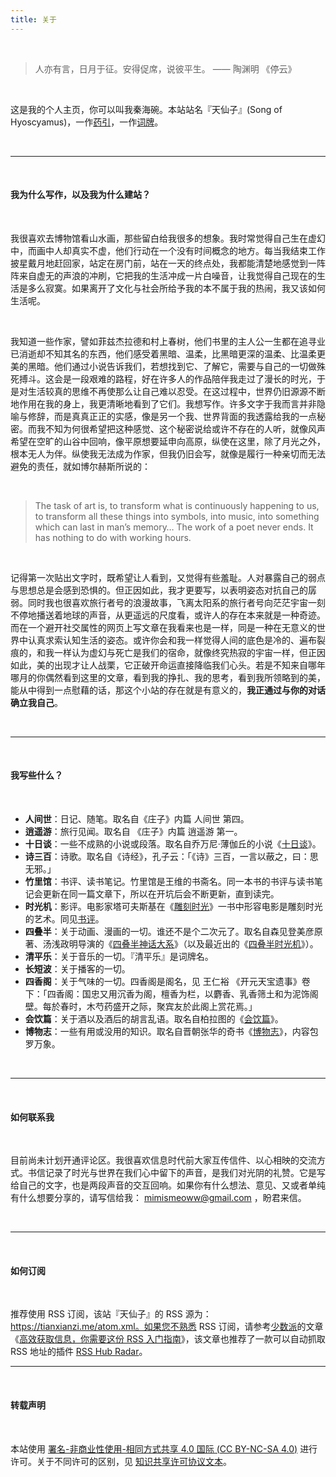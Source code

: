 ```yaml
---
title: 关于
---
```


<br/>

> 人亦有言，日月于征。安得促席，说彼平生。         —— 陶渊明 《停云》

<br/>

这是我的个人主页，你可以叫我秦海碗。本站站名『天仙子』(Song of Hyoscyamus)，一作[药引](https://zh.wikipedia.org/wiki/%E5%A4%A9%E4%BB%99%E5%AD%90_(%E6%A4%8D%E7%89%A9))，一作[词牌](https://zh.m.wikipedia.org/zh-hans/%E5%A4%A9%E4%BB%99%E5%AD%90)。

<br/>

---

<br/>

#### 我为什么写作，以及我为什么建站？

<br/>


我很喜欢去博物馆看山水画，那些留白给我很多的想象。我时常觉得自己生在虚幻中，而画中人却真实不虚，他们行动在一个没有时间概念的地方。每当我结束工作披星戴月地赶回家，站定在房门前，站在一天的终点处，我都能清楚地感觉到一阵阵来自虚无的声浪的冲刷，它把我的生活冲成一片白噪音，让我觉得自己现在的生活是多么寂寞。如果离开了文化与社会所给予我的本不属于我的热闹，我又该如何生活呢。

<br/>

我知道一些作家，譬如菲兹杰拉德和村上春树，他们书里的主人公一生都在追寻业已消逝却不知其名的东西，他们感受着黑暗、温柔，比黑暗更深的温柔、比温柔更美的黑暗。他们通过小说告诉我们，若想找到它、了解它，需要与自己的一切做殊死搏斗。这会是一段艰难的路程，好在许多人的作品陪伴我走过了漫长的时光，于是对生活较真的思维不再使那么让自己难以忍受。在这过程中，世界仍旧源源不断地作用在我的身上，我更清晰地看到了它们。我想写作。许多文字于我而言并非隐喻与修辞，而是真真正正的实感，像是另一个我、世界背面的我透露给我的一点秘密。而我不知为何很希望把这种感觉、这个秘密说给或许不存在的人听，就像风声希望在空旷的山谷中回响，像平原想要延申向高原，纵使在这里，除了月光之外，根本无人为伴。纵使我无法成为作家，但我仍旧会写，就像是履行一种亲切而无法避免的责任，就如博尔赫斯所说的：

<br/>

> The task of art is, to transform what is continuously happening to us, to transform all these things into symbols, into music, into something which can last in man’s memory… The work of a poet never ends. It has nothing to do with working hours.

<br/>

记得第一次贴出文字时，既希望让人看到，又觉得有些羞耻。人对暴露自己的弱点与思想总是会感到恐惧的。但正因如此，我才更要写，以表明姿态对抗自己的孱弱。同时我也很喜欢旅行者号的浪漫故事，飞离太阳系的旅行者号向茫茫宇宙一刻不停地播送着地球的声音，从更遥远的尺度看，或许人的存在本来就是一种奇迹。而在一个避开社交属性的网页上写文章在我看来也是一样，同是一种在无意义的世界中认真求索认知生活的姿态。或许你会和我一样觉得人间的底色是冷的、遍布裂痕的，和我一样认为虚幻与死亡是我们的宿命，就像终究热寂的宇宙一样，但正因如此，美的出现才让人战栗，它正破开命运直接降临我们心头。若是不知来自哪年哪月的你偶然看到这里的文章，看到我的挣扎、我的思考，看到我所领略到的美，能从中得到一点慰藉的话，那这个小站的存在就是有意义的，**我正通过与你的对话确立我自己**。

<br/>

---

<br/>

#### 我写些什么？



<br/>

- **人间世**：日记、随笔。取名自《庄子》内篇 人间世 第四。
- **逍遥游**：旅行见闻。取名自 《庄子》内篇 逍遥游 第一。
- **十日谈**：一些不成熟的小说或段落。取名自乔万尼·薄伽丘的小说《[十日谈](https://book.douban.com/subject/25897666/)》。
- **诗三百**：诗歌。取名自《诗经》，孔子云：「《诗》三百，一言以蔽之，曰：思无邪。」
- **竹里馆**：书评、读书笔记。竹里馆是王维的书斋名。同一本书的书评与读书笔记会更新在同一篇文章下，所以在开坑后会不断更新，直到读完。
- **时光机**：影评。电影家塔可夫斯基在《[雕刻时光](https://book.douban.com/subject/26435510/)》一书中形容电影是雕刻时光的艺术。同见[书评](https://tianxianzi.me/2022/12/10/sculpting_in_time/)。
- **四叠半**：关于动画、漫画的一切。谁还不是个二次元了。取名自森见登美彦原著、汤浅政明导演的《[四叠半神话大系](https://movie.douban.com/subject/4195678/)》（以及最近出的《[四叠半时光机](https://movie.douban.com/subject/35563505/)》）。
- **清平乐**：关于音乐的一切。『清平乐』是词牌名。
- **长短波**：关于播客的一切。
- **四香阁**：关于气味的一切。四香阁是阁名，见 王仁裕 《开元天宝遗事》卷下：「四香阁：国忠又用沉香为阁，檀香为栏，以麝香、乳香筛土和为泥饰阁壁。每於春时，木芍药盛开之际，聚宾友於此阁上赏花焉。」
- **会饮篇**：关于酒以及酒后的胡言乱语。取名自柏拉图的《[会饮篇](https://book.douban.com/subject/21570668/)》。
- **博物志**：一些有用或没用的知识。取名自晋朝张华的奇书《[博物志](https://zh.m.wikisource.org/zh/%E5%8D%9A%E7%89%A9%E5%BF%97)》，内容包罗万象。

<br/>

---

<br/>

#### 如何联系我

<br/>

目前尚未计划开通评论区。我很喜欢信息时代前大家互传信件、以心相映的交流方式。书信记录了时光与世界在我们心中留下的声音，是我们对光阴的礼赞。它是写给自己的文字，也是两段声音的交互回响。如果你有什么想法、意见、又或者单纯有什么想要分享的，请写信给我： mimismeoww@gmail.com ，盼君来信。

<br/>

---

<br/>

#### 如何订阅

<br/>

推荐使用 RSS 订阅，该站『天仙子』的 RSS 源为：https://tianxianzi.me/atom.xml。如果您不熟悉 RSS 订阅，请参考[少数派](https://sspai.com/)的文章《[高效获取信息，你需要这份 RSS 入门指南](https://sspai.com/post/56391)》，该文章也推荐了一款可以自动抓取 RSS 地址的插件 [RSS Hub Radar](https://chrome.google.com/webstore/detail/rsshub-radar/kefjpfngnndepjbopdmoebkipbgkggaa)。



---

<br/>

#### 转载声明

<br/>

本站使用 [署名-非商业性使用-相同方式共享 4.0 国际 (CC BY-NC-SA 4.0)](https://creativecommons.org/licenses/by-nc-sa/4.0/deed.zh) 进行许可。关于不同许可的区别，见 [知识共享许可协议文本](https://creativecommons.net.cn/licenses/meet-the-licenses/)。
